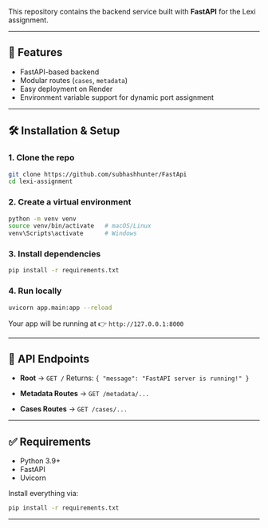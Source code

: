 
This repository contains the backend service built with **FastAPI** for the Lexi assignment.

---

## 🚀 Features

* FastAPI-based backend
* Modular routes (`cases`, `metadata`)
* Easy deployment on Render
* Environment variable support for dynamic port assignment

---



## 🛠️ Installation & Setup

### 1. Clone the repo

```bash
git clone https://github.com/subhashhunter/FastApi
cd lexi-assignment
```

### 2. Create a virtual environment

```bash
python -m venv venv
source venv/bin/activate   # macOS/Linux
venv\Scripts\activate      # Windows
```

### 3. Install dependencies

```bash
pip install -r requirements.txt
```

### 4. Run locally

```bash
uvicorn app.main:app --reload
```

Your app will be running at 👉 `http://127.0.0.1:8000`

---


## 📌 API Endpoints

* **Root** → `GET /`
  Returns: `{ "message": "FastAPI server is running!" }`

* **Metadata Routes** → `GET /metadata/...`

* **Cases Routes** → `GET /cases/...`

---

## ✅ Requirements

* Python 3.9+
* FastAPI
* Uvicorn

Install everything via:

```bash
pip install -r requirements.txt
```

---

